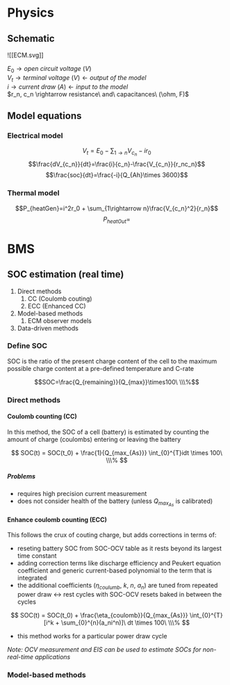 # Physics
## Schematic

![[ECM.svg]]

$E_0 \rightarrow open\ circuit\ voltage\ (V)$  
$V_t \rightarrow terminal\ voltage\ (V) \leftarrow output\ of\ the\ model$  
$i \rightarrow current\ draw\ (A) \leftarrow input\ to\ the\ model$  
$r_n, c_n \rightarrow resistance\ and\ capacitances\ (\ohm, F)$  

## Model equations
### Electrical model
$$V_t=E_0-\sum_{1\rightarrow n}V_{c_n}-ir_0$$
$$\frac{dV_{c_n}}{dt}=\frac{i}{c_n}-\frac{V_{c_n}}{r_nc_n}$$
$$\frac{soc}{dt}=\frac{-i}{Q_{Ah}\times 3600}$$

### Thermal model
$$P_{heatGen}=i^2r_0 + \sum_{1\rightarrow n}\frac{V_{c_n}^2}{r_n}$$
$$P_{heatOut}=$$


<div style="page-break-after: always;"></div>

# BMS
## SOC estimation (real time)
1. Direct methods
	1. CC (Coulomb couting)
	2. ECC (Enhanced CC)
2. Model-based methods
	1. ECM observer models
3. Data-driven methods

### Define SOC
SOC is the ratio of the present charge content of the cell to the maximum possible charge content at a pre-defined temperature and C-rate

$$SOC=\frac{Q_{remaining}}{Q_{max}}\times100\ \\\%$$

### Direct methods
#### Coulomb counting (CC)
In this method, the SOC of a cell (battery) is estimated by counting the amount of charge (coulombs) entering or leaving the battery

$$
SOC(t) = SOC(t_0) + \frac{1}{Q_{max_{As}}} \int_{0}^{T}idt \times 100\ \\\%
$$

##### Problems
- requires high precision current measurement
- does not consider health of the battery (unless $Q_{max_{As}}$ is calibrated)


#### Enhance coulomb counting (ECC)
This follows the crux of couting charge, but adds corrections in terms of:
- reseting battery SOC from SOC-OCV table as it rests beyond its largest time constant 
- adding correction terms like discharge efficiency and Peukert equation coefficient and generic current-based polynomial to the term that is integrated
- the additional coefficients ($\eta_{coulumb}$, $k$, $n$, $a_n$) are tuned from repeated power draw $\leftrightarrow$ rest cycles with SOC-OCV resets baked in between the cycles

$$
SOC(t) = SOC(t_0) + \frac{\eta_{coulomb}}{Q_{max_{As}}} \int_{0}^{T}
[i^k + \sum_{0}^{n}(a_ni^n)]\ dt \times 100\ \\\%
$$
- this method works for a particular power draw cycle



*Note: OCV measurement and EIS can be used to estimate SOCs for non-real-time applications*





### Model-based methods




